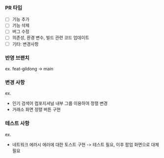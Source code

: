 ### PR 타입
 - [ ] 기능 추가
 - [ ] 기능 삭제
 - [ ] 버그 수정
 - [ ] 의존성, 환경 변수, 빌드 관련 코드 업데이트
 - [ ] 기타: 변경사항

 ### 반영 브랜치
 ex. feat-gildong -> main

 ### 변경 사항
 ex.
 - 인기 검색어 컴포지셔널 내부 그룹 이용하여 정렬 변경
 - 거래소 화면 정렬 버튼 구현

 ### 테스트 사항
 ex.
 - 네트워크 에러시 에러에 대한 토스트 구현 -> 테스트 필요, 이후 팝업 화면으로 대체 필요
